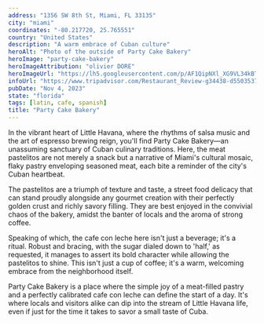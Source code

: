 ```yaml
---
address: "1356 SW 8th St, Miami, FL 33135"
city: "miami"
coordinates: "-80.217720, 25.765551"
country: "United States"
description: "A warm embrace of Cuban culture"
heroAlt: "Photo of the outside of Party Cake Bakery"
heroImage: "party-cake-bakery"
heroImageAttribution: "olivier DORE"
heroImageUrl: "https://lh5.googleusercontent.com/p/AF1QipNXl_XG9VL34kBT0jris0XAwuuAhCxoA7q2ie5N=s1031-k-no"
infoUrl: "https://www.tripadvisor.com/Restaurant_Review-g34438-d5503537-Reviews-Party_Cake_Bakery-Miami_Florida.html"
pubDate: "Nov 4, 2023"
state: "florida"
tags: [latin, cafe, spanish]
title: "Party Cake Bakery"
---
```


In the vibrant heart of Little Havana, where the rhythms of salsa music and the art of espresso brewing reign, you'll find Party Cake Bakery—an unassuming sanctuary of Cuban culinary traditions. Here, the meat pastelitos are not merely a snack but a narrative of Miami's cultural mosaic, flaky pastry enveloping seasoned meat, each bite a reminder of the city's Cuban heartbeat.

The pastelitos are a triumph of texture and taste, a street food delicacy that can stand proudly alongside any gourmet creation with their perfectly golden crust and richly savory filling. They are best enjoyed in the convivial chaos of the bakery, amidst the banter of locals and the aroma of strong coffee.

Speaking of which, the cafe con leche here isn't just a beverage; it's a ritual. Robust and bracing, with the sugar dialed down to 'half,' as requested, it manages to assert its bold character while allowing the pastelitos to shine. This isn't just a cup of coffee; it's a warm, welcoming embrace from the neighborhood itself.

Party Cake Bakery is a place where the simple joy of a meat-filled pastry and a perfectly calibrated cafe con leche can define the start of a day. It's where locals and visitors alike can dip into the stream of Little Havana life, even if just for the time it takes to savor a small taste of Cuba.
